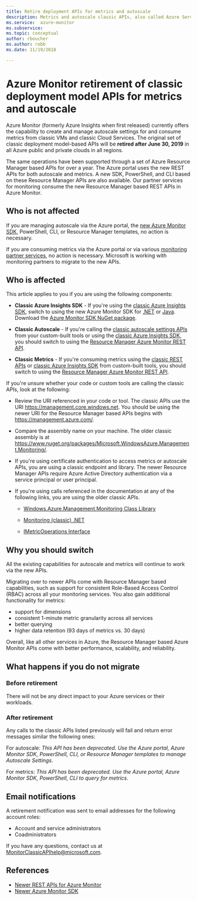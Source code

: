 ```yaml
---
title: Retire deployment APIs for metrics and autoscale
description: Metrics and autoscale classic APIs, also called Azure Service Management (ASM) or RDFE deployment model being retired
ms.service:  azure-monitor
ms.subservice: 
ms.topic: conceptual
author: rboucher
ms.author: robb
ms.date: 11/19/2018

---
```


# Azure Monitor retirement of classic deployment model APIs for metrics and autoscale

Azure Monitor (formerly Azure Insights when first released) currently offers the capability to create and manage autoscale settings for and consume metrics from classic VMs and classic Cloud Services. The original set of classic deployment model-based APIs will be **retired after June 30, 2019** in all Azure public and private clouds in all regions.   

The same operations have been supported through a set of Azure Resource Manager based APIs for over a year. The Azure portal uses the new REST APIs for both autoscale and metrics. A new SDK, PowerShell, and CLI based on these Resource Manager APIs are also available. Our partner services for monitoring consume the new Resource Manager based REST APIs in Azure Monitor.  

## Who is not affected

If you are managing autoscale via the Azure portal, the [new Azure Monitor SDK](https://www.nuget.org/packages/Microsoft.Azure.Management.Monitor/), PowerShell, CLI, or Resource Manager templates, no action is necessary.  

If you are consuming metrics via the Azure portal or via various [monitoring partner services](../../azure-monitor/platform/partners.md), no action is necessary. Microsoft is working with monitoring partners to migrate to the new APIs.

## Who is affected

This article applies to you if you are using the following components:

- **Classic Azure Insights SDK** - If you're using the [classic Azure Insights SDK](https://www.nuget.org/packages/Microsoft.WindowsAzure.Management.Monitoring/),  switch to using the new Azure Monitor SDK for [.NET](https://github.com/azure/azure-libraries-for-net#download) or [Java](https://github.com/azure/azure-libraries-for-java#download). Download the [Azure Monitor SDK NuGet package](https://www.nuget.org/packages/Microsoft.Azure.Management.Monitor/).

- **Classic Autoscale** - If you're calling the [classic autoscale settings APIs](https://msdn.microsoft.com/library/azure/mt348562.aspx) from your custom-built tools or using the [classic Azure Insights SDK](https://www.nuget.org/packages/Microsoft.WindowsAzure.Management.Monitoring/), you should switch to using the [Resource Manager Azure Monitor REST API](https://docs.microsoft.com/rest/api/monitor/autoscalesettings).

- **Classic Metrics** - If you're consuming metrics using the [classic REST APIs](https://msdn.microsoft.com/library/azure/dn510374.aspx) or  [classic Azure Insights SDK](https://www.nuget.org/packages/Microsoft.WindowsAzure.Management.Monitoring/) from custom-built tools, you should switch to using the [Resource Manager Azure Monitor REST API](https://docs.microsoft.com/rest/api/monitor/autoscalesettings). 

If you're unsure whether your code or custom tools are calling the classic APIs, look at the following:

- Review the URI referenced in your code or tool. The classic APIs use the URI https://management.core.windows.net. You should be using the newer URI for the Resource Manager based APIs begins with https://management.azure.com/.

- Compare the assembly name on your machine. The older classic assembly is  at  https://www.nuget.org/packages/Microsoft.WindowsAzure.Management.Monitoring/.

- If you're using certificate authentication to access metrics or autoscale APIs, you are using a classic endpoint and library. The newer Resource Manager APIs require Azure Active Directory authentication via a service principal or user principal.

- If you're using calls referenced in the documentation at any of the following links, you are using the older classic APIs.

  - [Windows.Azure.Management.Monitoring Class Library](https://docs.microsoft.com/previous-versions/azure/dn510414(v=azure.100))

  - [Monitoring (classic) .NET](https://docs.microsoft.com/previous-versions/azure/reference/mt348562(v%3dazure.100))

  - [IMetricOperations Interface](https://docs.microsoft.com/previous-versions/azure/reference/dn802395(v%3dazure.100))

## Why you should switch

All the existing capabilities for autoscale and metrics will continue to work via the new APIs.  

Migrating over to newer APIs come with Resource Manager based capabilities, such as support for consistent Role-Based Access Control (RBAC) across all your monitoring services. You also gain additional functionality for metrics: 

- support for dimensions
- consistent 1-minute metric granularity across all services 
- better querying
- higher data retention (93 days of metrics vs. 30 days) 

Overall, like all other services in Azure, the Resource Manager based Azure Monitor APIs come with better performance, scalability, and reliability. 

## What happens if you do not migrate

### Before retirement

There will not be any direct impact to your Azure services or their workloads.  

### After retirement

Any calls to the classic APIs listed previously will fail and return error messages similar the following ones:

For autoscale:
*This API has been deprecated. Use the Azure portal, Azure Monitor SDK, PowerShell, CLI, or Resource Manager templates to manage Autoscale Settings*.  

For metrics: 
*This API has been deprecated. Use the Azure portal, Azure Monitor SDK, PowerShell, CLI to query for metrics*.

## Email notifications

A retirement notification was sent to email addresses for the following account roles: 

- Account and service administrators
- Coadministrators  

If you have any questions, contact us at MonitorClassicAPIhelp@microsoft.com.  

## References

- [Newer REST APIs for Azure Monitor](https://docs.microsoft.com/rest/api/monitor/) 
- [Newer Azure Monitor SDK](https://www.nuget.org/packages/Microsoft.Azure.Management.Monitor/)
